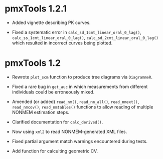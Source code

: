 # pmxTools 1.2.1

* Added vignette describing PK curves.

* Fixed a systematic error in `calc_sd_1cmt_linear_oral_0_lag()`, `calc_ss_1cmt_linear_oral_0_lag()`, `calc_sd_2cmt_linear_oral_0_lag()` which resulted in incorrect curves being plotted.

# pmxTools 1.2

* Rewrote `plot_scm` function to produce tree diagrams via `DiagrammeR`.

* Fixed a rare bug in `get_auc` in which measurements from different individuals could be erroneously mixed.

* Amended (or added) `read_nm()`, `read_nm_all()`, `read_nmext()`, `read_nmcov()`, `read_nmtables()` functions to allow reading of multiple NONMEM estimation steps.

* Clarified documentation for `calc_derived()`.

* Now using `xml2` to read NONMEM-generated XML files.

* Fixed partial argument match warnings encountered during tests.

* Add function for calculting geometric CV.
